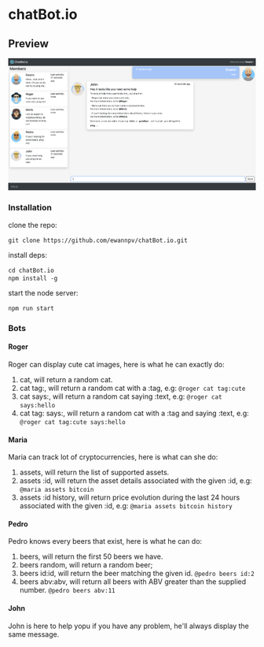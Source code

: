 # chatBot.io

## Preview
![alt text](https://github.com/ewannpv/chatBot.io/blob/main/src/images/preview.png "chatBot.io preview")

### Installation
clone the repo:
```
git clone https://github.com/ewannpv/chatBot.io.git
```
install deps:
```
cd chatBot.io
npm install -g
```

start the node server:
```
npm run start
```

### Bots

#### Roger
Roger can display cute cat images, here is what he can exactly do:
1. cat, will return a random cat.
2. cat tag:, will return a random cat with a :tag, e.g: 
``` @roger cat tag:cute ```
3. cat says:, will return a random cat saying :text, e.g:
 ``` @roger cat says:hello ```
4. cat tag: says:, will return a random cat with a :tag and saying :text, e.g:
 ``` @roger cat tag:cute says:hello ```
 
 #### Maria
 Maria can track lot of cryptocurrencies, here is what can she do:
 1. assets, will return the list of supported assets.
 2. assets :id, will return the asset details associated with the given :id, e.g:
 ``` @maria assets bitcoin ```
 3. assets :id history, will return price evolution during the last 24 hours associated with the given :id, e.g:
``` @maria assets bitcoin history ```

#### Pedro
Pedro knows every beers that exist, here is what he can do:
1. beers, will return the first 50 beers we have.
2. beers random, will return a random beer;
3. beers id:id, will return the beer matching the given id.
``` @pedro beers id:2 ```
4. beers abv:abv, will return all beers with ABV greater than the supplied number.
``` @pedro beers abv:11 ```

#### John
John is here to help yopu if you have any problem, he'll always display the same message.

